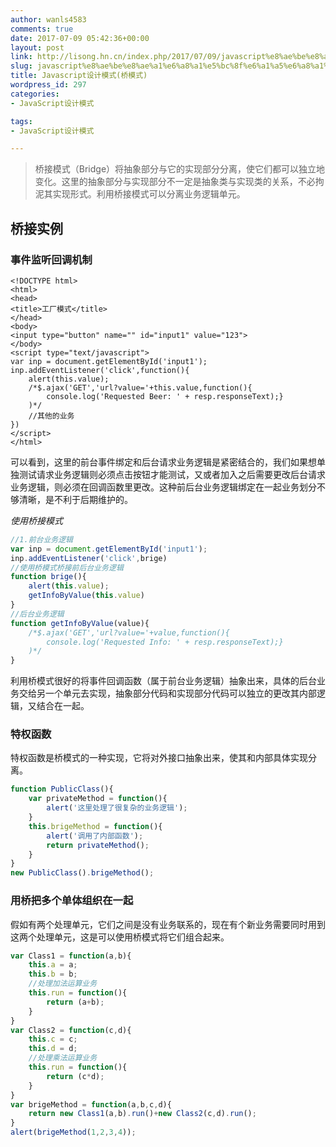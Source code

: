```yaml
---
author: wanls4583
comments: true
date: 2017-07-09 05:42:36+00:00
layout: post
link: http://lisong.hn.cn/index.php/2017/07/09/javascript%e8%ae%be%e8%ae%a1%e6%a8%a1%e5%bc%8f%e6%a1%a5%e6%a8%a1%e5%bc%8f/
slug: javascript%e8%ae%be%e8%ae%a1%e6%a8%a1%e5%bc%8f%e6%a1%a5%e6%a8%a1%e5%bc%8f
title: Javascript设计模式(桥模式)
wordpress_id: 297
categories:
- JavaScript设计模式

tags:
- JavaScript设计模式

---
```


>桥接模式（Bridge）将抽象部分与它的实现部分分离，使它们都可以独立地变化。这里的抽象部分与实现部分不一定是抽象类与实现类的关系，不必拘泥其实现形式。利用桥接模式可以分离业务逻辑单元。

## 桥接实例
### 事件监听回调机制
```
<!DOCTYPE html>
<html>
<head>
<title>工厂模式</title>
</head>
<body>
<input type="button" name="" id="input1" value="123">
</body>
<script type="text/javascript">
var inp = document.getElementById('input1');
inp.addEventListener('click',function(){
	alert(this.value);
	/*$.ajax('GET','url?value='+this.value,function(){
		console.log('Requested Beer: ' + resp.responseText);}
	)*/
	//其他的业务
})
</script>
</html>
```
可以看到，这里的前台事件绑定和后台请求业务逻辑是紧密结合的，我们如果想单独测试请求业务逻辑则必须点击按钮才能测试，又或者加入之后需要更改后台请求业务逻辑，则必须在回调函数里更改。这种前后台业务逻辑绑定在一起业务划分不够清晰，是不利于后期维护的。

*使用桥接模式*
```javascript
//1.前台业务逻辑
var inp = document.getElementById('input1');
inp.addEventListener('click',brige)
//使用桥模式桥接前后台业务逻辑
function brige(){
	alert(this.value);
	getInfoByValue(this.value)
}
//后台业务逻辑
function getInfoByValue(value){
	/*$.ajax('GET','url?value='+value,function(){
		console.log('Requested Info: ' + resp.responseText);}
	)*/
}
```
利用桥模式很好的将事件回调函数（属于前台业务逻辑）抽象出来，具体的后台业务交给另一个单元去实现，抽象部分代码和实现部分代码可以独立的更改其内部逻辑，又结合在一起。

### 特权函数
特权函数是桥模式的一种实现，它将对外接口抽象出来，使其和内部具体实现分离。
```javascript
function PublicClass(){
	var privateMethod = function(){
		alert('这里处理了很复杂的业务逻辑');
	}
	this.brigeMethod = function(){
		alert('调用了内部函数');
		return privateMethod();
	}
}
new PublicClass().brigeMethod();
```

### 用桥把多个单体组织在一起
假如有两个处理单元，它们之间是没有业务联系的，现在有个新业务需要同时用到这两个处理单元，这是可以使用桥模式将它们组合起来。
```javascript
var Class1 = function(a,b){
	this.a = a;
	this.b = b;
	//处理加法运算业务
	this.run = function(){
		return (a+b);
	}
}
var Class2 = function(c,d){
	this.c = c;
	this.d = d;
	//处理乘法运算业务
	this.run = function(){
		return (c*d);
	}
}
var brigeMethod = function(a,b,c,d){
	return new Class1(a,b).run()+new Class2(c,d).run();
}
alert(brigeMethod(1,2,3,4));
```

